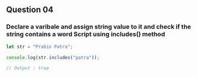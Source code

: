 ## Question 04

### Declare a varibale and assign string value to it and check if the string contains a word Script using includes() method

```javascript
let str = "Prabin Patra";

console.log(str.includes("patra"));

// Output : true
```

